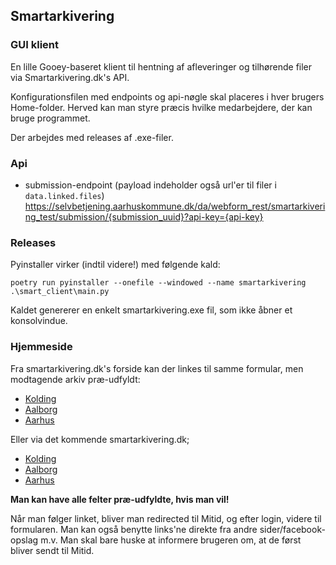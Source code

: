 ## Smartarkivering

### GUI klient
En lille Gooey-baseret klient til hentning af afleveringer og tilhørende filer via Smartarkivering.dk's API.

Konfigurationsfilen med endpoints og api-nøgle skal placeres i hver brugers Home-folder. Herved kan man styre præcis hvilke medarbejdere, der kan bruge programmet.

Der arbejdes med releases af .exe-filer. 

### Api
- submission-endpoint (payload indeholder også url'er til filer i `data.linked.files`)
  https://selvbetjening.aarhuskommune.dk/da/webform_rest/smartarkivering_test/submission/{submission_uuid}?api-key={api-key}

### Releases
Pyinstaller virker (indtil videre!) med følgende kald:

`poetry run pyinstaller --onefile --windowed --name smartarkivering .\smart_client\main.py`

Kaldet genererer en enkelt smartarkivering.exe fil, som ikke åbner et konsolvindue.

### Hjemmeside
Fra smartarkivering.dk's forside kan der linkes til samme formular, men modtagende arkiv præ-udfyldt:

- [Kolding](https://selvbetjening.aarhuskommune.dk/da/content/smartarkivering?archive=kol)
- [Aalborg](https://selvbetjening.aarhuskommune.dk/da/content/smartarkivering?archive=aal)
- [Aarhus](https://selvbetjening.aarhuskommune.dk/da/content/smartarkivering?archive=aar)

Eller via det kommende smartarkivering.dk;

- [Kolding](https://aarhusstadsarkiv.github.io/smart-web/form?archive=kol)
- [Aalborg](https://aarhusstadsarkiv.github.io/smart-web/form?archive=aal)
- [Aarhus](https://aarhusstadsarkiv.github.io/smart-web/form?archive=aar)


**Man kan have alle felter præ-udfyldte, hvis man vil!**

Når man følger linket, bliver man redirected til Mitid, og efter login, videre til formularen. Man kan også benytte links'ne direkte fra andre sider/facebook-opslag m.v. Man skal bare huske at informere brugeren om, at de først bliver sendt til Mitid.
